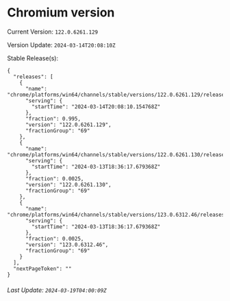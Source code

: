 # Chromium version

Current Version: `122.0.6261.129`

Version Update: `2024-03-14T20:08:10Z`

Stable Release(s):
```
{
  "releases": [
    {
      "name": "chrome/platforms/win64/channels/stable/versions/122.0.6261.129/releases/1710446890",
      "serving": {
        "startTime": "2024-03-14T20:08:10.154768Z"
      },
      "fraction": 0.995,
      "version": "122.0.6261.129",
      "fractionGroup": "69"
    },
    {
      "name": "chrome/platforms/win64/channels/stable/versions/122.0.6261.130/releases/1710354977",
      "serving": {
        "startTime": "2024-03-13T18:36:17.679368Z"
      },
      "fraction": 0.0025,
      "version": "122.0.6261.130",
      "fractionGroup": "69"
    },
    {
      "name": "chrome/platforms/win64/channels/stable/versions/123.0.6312.46/releases/1710354977",
      "serving": {
        "startTime": "2024-03-13T18:36:17.679368Z"
      },
      "fraction": 0.0025,
      "version": "123.0.6312.46",
      "fractionGroup": "69"
    }
  ],
  "nextPageToken": ""
}
```

###### Last Update: `2024-03-19T04:00:09Z`
        